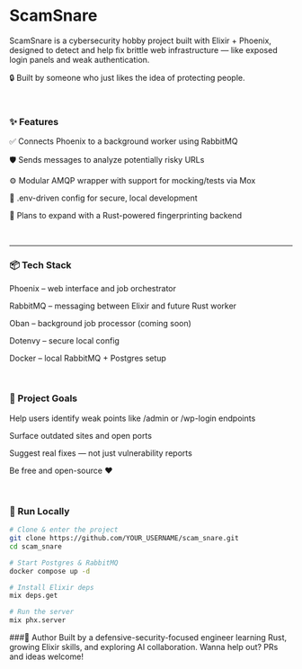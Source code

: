 # ScamSnare

ScamSnare is a cybersecurity hobby project built with Elixir + Phoenix, designed to detect and help fix brittle web infrastructure — like exposed login panels and weak authentication.

🔒 Built by someone who just likes the idea of protecting people.

<br>

### ✨ Features
✅ Connects Phoenix to a background worker using RabbitMQ

🛡️ Sends messages to analyze potentially risky URLs

⚙️ Modular AMQP wrapper with support for mocking/tests via Mox

🚀 .env-driven config for secure, local development

💬 Plans to expand with a Rust-powered fingerprinting backend

<br/>

---
### 📦 Tech Stack
Phoenix – web interface and job orchestrator

RabbitMQ – messaging between Elixir and future Rust worker

Oban – background job processor (coming soon)

Dotenvy – secure local config

Docker – local RabbitMQ + Postgres setup

<br/>

### 📁 Project Goals
Help users identify weak points like /admin or /wp-login endpoints

Surface outdated sites and open ports

Suggest real fixes — not just vulnerability reports

Be free and open-source ❤️

<br/>

### 🧪 Run Locally

```bash
# Clone & enter the project
git clone https://github.com/YOUR_USERNAME/scam_snare.git
cd scam_snare

# Start Postgres & RabbitMQ
docker compose up -d

# Install Elixir deps
mix deps.get

# Run the server
mix phx.server
```


###🧠 Author
Built by a defensive-security-focused engineer learning Rust, growing Elixir skills, and exploring AI collaboration.
Wanna help out? PRs and ideas welcome!
